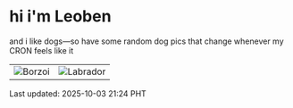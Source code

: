 # hi i'm Leoben

and i like dogs—so have some random dog pics that change whenever my CRON feels like it

|  |  |
|--------|----------|
| ![Borzoi](https://random-dog-vercel.vercel.app/api/random-borzoi?v=1759497847) | ![Labrador](https://random-dog-vercel.vercel.app/api/random-labrador?v=1759497847) |

Last updated: 2025-10-03 21:24 PHT
